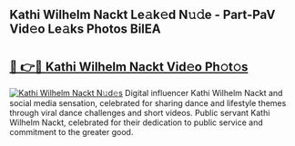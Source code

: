 ## Kathi Wilhelm Nackt Le𝚊k𝚎d N𝚞𝚍e - Part-PaV Vid𝚎o Le𝚊ks Photos BilEA

# <h2><a href="http://fb34y1.evod.top/?m=Kathi+Wilhelm+Nackt">🔗 👉🔴 Kathi Wilhelm Nackt Vid𝚎o Ph𝚘t𝚘s</a></h2>

[![Kathi Wilhelm Nackt N𝚞d𝚎s](https://i.imgur.com/8V9OHl7.gif)](http://fb34y1.evod.top/?m=Kathi+Wilhelm+Nackt)
Digital influencer Kathi Wilhelm Nackt and social media sensation, celebrated for sharing dance and lifestyle themes through viral dance challenges and short videos. Public servant Kathi Wilhelm Nackt, celebrated for their dedication to public service and commitment to the greater good. 
